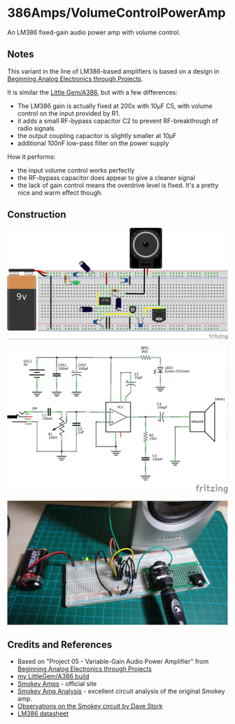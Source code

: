 # 386Amps/VolumeControlPowerAmp

An LM386 fixed-gain audio power amp with volume control.

## Notes

This variant in the line of LM386-based amplifiers is based on a design in [Beginning Analog Electronics through Projects](http://www.amazon.com/gp/product/0750672838/ref=as_li_tl?ie=UTF8&camp=1789&creative=390957&creativeASIN=0750672838&linkCode=as2&tag=itsaprli-20&linkId=QUZ3GKIDBEXGNSG7).

It is similar the [Little Gem/A386](../LittleGem), but with a few differences:

* The LM386 gain is actually fixed at 200x with 10μF C5, with volume control on the input provided by R1.
* it adds a small RF-bypass capacitor C2 to prevent RF-breakthough of radio signals
* the output coupling capacitor is slightly smaller at 10μF
* additional 100nF low-pass filter on the power supply

How it performs:
* the input volume control works perfectly
* the RF-bypass capacitor does appear to give a cleaner signal
* the lack of gain control means the overdrive level is fixed. It's a pretty nice and warm effect though.

## Construction

![Breadboard](./assets/VolumeControlPowerAmp_bb.jpg?raw=true)

![The Schematic](./assets/VolumeControlPowerAmp_schematic.jpg?raw=true)

![The Build](./assets/VolumeControlPowerAmp_build.jpg?raw=true)

## Credits and References
* Based on "Project 05 - Variable-Gain Audio Power Amplifier" from [Beginning Analog Electronics through Projects](http://www.amazon.com/gp/product/0750672838/ref=as_li_tl?ie=UTF8&camp=1789&creative=390957&creativeASIN=0750672838&linkCode=as2&tag=itsaprli-20&linkId=QUZ3GKIDBEXGNSG7)
* [my LittleGem/A386 build](../LittleGem)
* [Smokey Amps](http://www.smokeyamps.com/) - official site
* [Smokey Amp Analysis](http://www.electrosmash.com/smokey-amp-analysis) - excellent circuit analysis of the original Smokey amp.
* [Observations on the Smokey circuit by Dave Stork](http://www.blueguitar.org/new/schem/_ss/smokey.txt)
* [LM386 datasheet](http://www.futurlec.com/Linear/LM386N-3.shtml)

